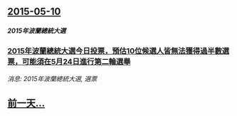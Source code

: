 ## [2015-05-10](/news/2015/05/10/index.md)

##### 2015年波蘭總統大選
### [2015年波蘭總統大選今日投票，預估10位候選人皆無法獲得過半數選票，可能須在5月24日進行第二輪選舉](/news/2015/05/10/2015年波蘭總統大選今日投票-預估10位候選人皆無法獲得過半數選票-可能須在5月24日進行第二輪選舉.md)
_消息: 2015年波蘭總統大選, 選票_

## [前一天...](/news/2015/05/9/index.md)

